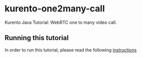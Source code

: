 kurento-one2many-call
=====================

Kurento Java Tutorial: WebRTC one to many video call.

Running this tutorial
---------------------

In order to run this tutorial, please read the following [instructions](https://kurento.openvidu.io/docs/current/tutorials/java/tutorial-one2many.html)

